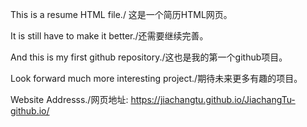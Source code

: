 This is a resume HTML file./ 这是一个简历HTML网页。

It is still have to make it better./还需要继续完善。

And this is my first github repository./这也是我的第一个github项目。

Look forward much more interesting project./期待未来更多有趣的项目。

Website Addresss./网页地址: https://jiachangtu.github.io/JiachangTu-github.io/
